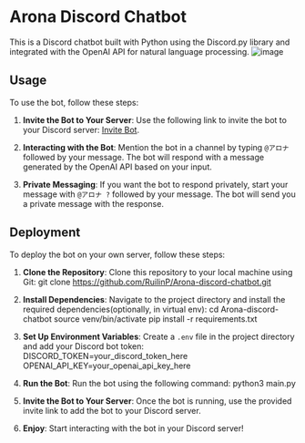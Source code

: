 # Arona Discord Chatbot

This is a Discord chatbot built with Python using the Discord.py library and integrated with the OpenAI API for natural language processing.
![image](https://github.com/RuilinP/Arona-discord-chatbot/assets/93541585/70f444d5-c5e6-4073-a7ab-96ec59e791ee)

## Usage

To use the bot, follow these steps:

1. **Invite the Bot to Your Server**: Use the following link to invite the bot to your Discord server: [Invite Bot](https://discord.com/api/oauth2/authorize?client_id=1208721048967585825&permissions=199680&scope=bot).

2. **Interacting with the Bot**: Mention the bot in a channel by typing `@アロナ` followed by your message. The bot will respond with a message generated by the OpenAI API based on your input.

3. **Private Messaging**: If you want the bot to respond privately, start your message with `@アロナ ?` followed by your message. The bot will send you a private message with the response.

## Deployment

To deploy the bot on your own server, follow these steps:

1. **Clone the Repository**: Clone this repository to your local machine using Git:
git clone https://github.com/RuilinP/Arona-discord-chatbot.git

2. **Install Dependencies**: Navigate to the project directory and install the required dependencies(optionally, in virtual env):
cd Arona-discord-chatbot
source venv/bin/activate
pip install -r requirements.txt

4. **Set Up Environment Variables**: Create a `.env` file in the project directory and add your Discord bot token:
DISCORD_TOKEN=your_discord_token_here
OPENAI_API_KEY=your_openai_api_key_here

5. **Run the Bot**: Run the bot using the following command:
python3 main.py

6. **Invite the Bot to Your Server**: Once the bot is running, use the provided invite link to add the bot to your Discord server.

7. **Enjoy**: Start interacting with the bot in your Discord server!

